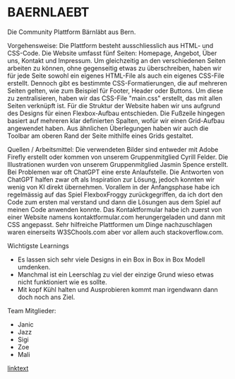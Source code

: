 # BAERNLAEBT
 Die Community Plattform Bärnläbt aus Bern.

Vorgehensweise:
Die Plattform besteht ausschliesslich aus HTML- und CSS-Code. 
Die Website umfasst fünf Seiten: Homepage, Angebot, Über uns, Kontakt und Impressum. 
Um gleichzeitig an den verschiedenen Seiten arbeiten zu können, ohne gegenseitig etwas zu überschreiben, haben wir für jede Seite sowohl ein eigenes HTML-File als auch ein eigenes CSS-File erstellt. 
Dennoch gibt es bestimmte CSS-Formatierungen, die auf mehreren Seiten gelten, wie zum Beispiel für Footer, Header oder Buttons. Um diese zu zentralisieren, haben wir das CSS-File "main.css" erstellt, das mit allen Seiten verknüpft ist.
Für die Struktur der Website haben wir uns aufgrund des Designs für einen Flexbox-Aufbau entschieden. Die Fußzeile hingegen basiert auf mehreren klar definierten Spalten, wofür wir einen Grid-Aufbau angewendet haben. Aus ähnlichen Überlegungen haben wir auch die Toolbar am oberen Rand der Seite mithilfe eines Grids gestaltet.

Quellen / Arbeitsmittel:
Die verwendeten Bilder sind entweder mit Adobe Firefly erstellt oder kommen von unserem Gruppenmitglied Cyrill Felder. 
Die Illustrationen wurden von unserem Gruppenmitglied Jasmin Spence erstellt.
Bei Problemen war oft ChatGPT eine erste Anlaufstelle. Die Antworten von ChatGPT halfen zwar oft als Inspiration zur Lösung, jedoch konnten wir wenig von KI direkt übernehmen.
Vorallem in der Anfangsphase habe ich regelmässig auf das Spiel FlexboxFroggy zurückgegriffen, da ich dort den Code zum ersten mal verstand und dann die Lösungen aus dem Spiel auf meinen Code anwenden konnte.
Das Kontaktformular habe ich zuerst von einer Website namens kontaktformular.com herungergeladen und dann mit CSS angepasst. 
Sehr hilfreiche Plattformen um Dinge nachzuschlagen waren einerseits W3SChools.com aber vor allem auch stackoverflow.com. 

Wichtigste Learnings
- Es lassen sich sehr viele Designs in ein Box in Box in Box Modell umdenken. 
- Manchmal ist ein Leerschlag zu viel der einzige Grund wieso etwas nicht funktioniert wie es sollte. 
- Mit kopf Kühl halten und Ausprobieren kommt man irgendwann dann doch noch ans Ziel. 


Team Mitglieder: 
- Janic 
- Jazz
- Sigi
- Zoe
- Mali

[linktext](LInkadresse)

